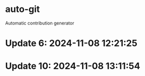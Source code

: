 # auto-git

Automatic contribution generator

# Update 6: 2024-11-08 12:21:25

# Update 10: 2024-11-08 13:11:54
